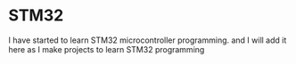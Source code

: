 # STM32
I have started to learn STM32 microcontroller programming. and I will add it here as I make projects to learn STM32 programming
